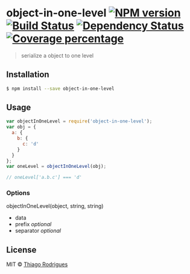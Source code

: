 # object-in-one-level [![NPM version][npm-image]][npm-url] [![Build Status][travis-image]][travis-url] [![Dependency Status][daviddm-image]][daviddm-url] [![Coverage percentage][coveralls-image]][coveralls-url]
> serialize a object to one level

## Installation

```sh
$ npm install --save object-in-one-level
```

## Usage

```js
var objectInOneLevel = require('object-in-one-level');
var obj = {
  a: {
    b: {
      c: 'd'
    }
  }
};
var oneLevel = objectInOneLevel(obj);

// oneLevel['a.b.c'] === 'd'

```

### Options

objectInOneLevel(object, string, string)

 - data
 - prefix *optional*
 - separator *optional*

## License

MIT © [Thiago Rodrigues](http://trsweb.com.br)


[npm-image]: https://badge.fury.io/js/object-in-one-level.svg
[npm-url]: https://npmjs.org/package/object-in-one-level
[travis-image]: https://travis-ci.org/trsouz/object-in-one-level.svg?branch=master
[travis-url]: https://travis-ci.org/trsouz/object-in-one-level
[daviddm-image]: https://david-dm.org/trsouz/object-in-one-level.svg?theme=shields.io
[daviddm-url]: https://david-dm.org/trsouz/object-in-one-level
[coveralls-image]: https://coveralls.io/repos/trsouz/object-in-one-level/badge.svg
[coveralls-url]: https://coveralls.io/r/trsouz/object-in-one-level
